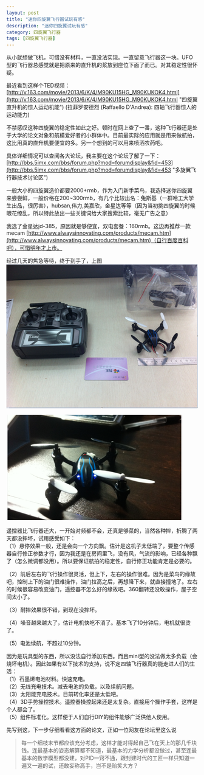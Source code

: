 ```yaml
---
layout: post
title: "迷你四旋翼飞行器试玩有感"
description: "迷你四旋翼试玩有感"
category: 四旋翼飞行器
tags: [四旋翼飞行器]
---
```

从小就想做飞机，可惜没有材料，一直没法实现。一直留意飞行器这一块。UFO型的飞行器总感觉就是把原来的直升机的浆放到座位下面了而已。对其稳定性很怀疑。  

最近看到这样个TED视频：[http://v.163.com/movie/2013/6/K/4/M90KU15HG_M90KUKOK4.html](http://v.163.com/movie/2013/6/K/4/M90KU15HG_M90KUKOK4.html "四旋翼直升机的惊人运动机能") (拉菲罗安德烈 (Raffaello D'Andrea): 四轴飞行器惊人的运动能力)  

不禁感叹这种四旋翼的稳定性如此之好。顿时在网上查了一番，这种飞行器还是处于大学的论文对象和航模爱好者的小群体中。目前最实际的应用就是用来做航拍，这比用真的直升机要便宜的多。另一个想到的可以用来喷洒农药吧。  

具体详细情况可以查阅各大论坛，我主要在这个论坛了解了一下：[http://bbs.5imx.com/bbs/forum.php?mod=forumdisplay&fid=453](http://bbs.5imx.com/bbs/forum.php?mod=forumdisplay&fid=453 "多旋翼飞行器技术讨论区")   

一般大小的四旋翼造价都要2000+rmb，作为入门新手菜鸟，我选择迷你四旋翼来尝尝鲜，一般价格在200~300rmb，有几个比较出名：兔斯基（一群哈工大学生出品，很厉害），hubsan,伟力,美嘉欣，金星达等等（因为当初挑四旋翼的时候眼花缭乱，所以特此放出一些关键词给大家搜索比较，毫无广告之意）  

我选了金星达jd-385，原因就是够便宜，双电套餐：160rmb。这边再推荐一款mecam [http://www.alwaysinnovating.com/products/mecam.htm](http://www.alwaysinnovating.com/products/mecam.htm)（自行百度百科吧），可惜明年才上市。  

经过几天的焦急等待，终于到手了，上图
![开箱图](/media/img/mini_1.png)

![单独照](/media/img/mini_2.png)  


遥控器比飞行器还大，一开始对频都不会，还真是够菜的，当然各种摔，折腾了两天都没摔坏，试用感受如下：  
（1）悬停效果一般，还是会向一个方向飘。估计是这机子太低端了，要整个传感器自行修正参数才行，因为我还是在房间里飞，没有风，气流的影响，已经各种飘了（怎么微调都没用）。所以要保证航拍的稳定性，自行修正功能肯定是必要的。  

（2）前后左右的飞行操作很灵活，但上下，左右的操作很难。因为是菜鸟的缘故吧，控制上下的油门很难操作，油门拉高之后，再想降下来，就直接撞地了。左右的时候很容易改变油门，遥控器不怎么好的缘故吧。360翻转还没敢操作，屋子空间太小了。  

（3）耐摔效果很不错，到现在没摔坏。  

（4）噪音越来越大了，估计电机快吃不消了。基本飞了10分钟后，电机就很烫了。  

（5）电池续航，不超过10分钟。  

因为是玩具型的东西，所以没法自行添加东西。而且mini型的没法做太多负载（会烧坏电机）。因此如果有以下技术的支持，说不定四轴飞行器真的能走进人们的生活：  
（1）石墨烯电池材料。快速充电。  
（2）无线充电技术。减去电池的负载，以及续航问题。  
（3）太阳能充电技术。目前转化率还是太低吧。  
（4）3D手势操控技术。遥控器操控起来还是太复杂。直接用个操作手套，这样是个人都会了。  
（5）组件标准化。这样便于人们自行DIY的组件能够广泛供他人使用。  

先写到这，下一步仔细看看这方面的论文，正如一位网友在论坛里这么说  
> 每一个细枝末节都应该充分考虑，这样才能对得起自己飞在天上的那几千块钱。连最基本的姿态解算都不知道，最基本的力学分析都没做过，甚至连最基本的数学模型都没建，对PID一窍不通，跟封建时代的工匠一样只知道一遍又一遍的试，还敢妄称高手，岂不是贻笑大方？









 

